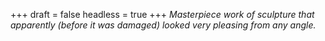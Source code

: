 
+++
draft = false
headless = true
+++
_Masterpiece work of sculpture that apparently (before it was damaged) looked very pleasing from any angle._
